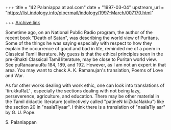 +++
title = "42 Palaniappa at aol.com"
date = "1997-03-04"
upstream_url = "https://list.indology.info/pipermail/indology/1997-March/007170.html"

+++
[Archive link](https://list.indology.info/pipermail/indology/1997-March/007170.html)

Sometime ago, on an National Public Radio program, the author of the recent
book "Death of Satan", was describing the world view of Puritans. Some of the
things he was saying especially with respect to how they explain the
occurrence of good and bad in life, reminded me of a poem in Classical Tamil
literature. My guess is that the ethical principles seen in the pre-Bhakti
Classical Tamil literature, may be close to Puritan world view. See
puRanaanuuRu 184, 189, and 192. However, as I am not an expert in that area.
You may want to check A. K. Ramanujan's translation,  Poems of Love and War. 

As for other works dealing with work ethic, one can look into translations of
'tirukkuRaL' , especially the sections dealing with not being lazy,
perseverence, agriculture, and education. There may be other material in the
Tamil didactic literature (collectively called "patineN kiiZkkaNakku") like
 the section 20  in "naalaTiyaar". I think there is a translation of "naalaTiy
aar" by G. U. Pope.


S. Palaniappan







